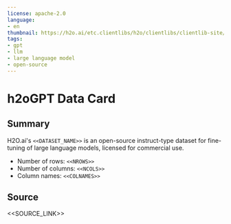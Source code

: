 ```yaml
---
license: apache-2.0
language:
- en
thumbnail: https://h2o.ai/etc.clientlibs/h2o/clientlibs/clientlib-site/resources/images/favicon.ico
tags:
- gpt
- llm
- large language model
- open-source
---
```

# h2oGPT Data Card
## Summary

H2O.ai's `<<DATASET_NAME>>` is an open-source instruct-type dataset for fine-tuning of large language models, licensed for commercial use.

- Number of rows: `<<NROWS>>`
- Number of columns: `<<NCOLS>>`
- Column names: `<<COLNAMES>>`

## Source

<<SOURCE_LINK>>
